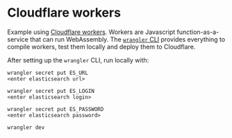 # Cloudflare workers

Example using [Cloudflare workers](https://workers.cloudflare.com/). Workers are Javascript function-as-a-service that can run WebAssembly. The [`wrangler` CLI](https://developers.cloudflare.com/workers/) provides everything to compile workers, test them locally and deploy them to Cloudflare.

After setting up the `wrangler` CLI, run locally with:

```
wrangler secret put ES_URL
<enter elasticsearch url>

wrangler secret put ES_LOGIN
<enter elasticsearch login>

wrangler secret put ES_PASSWORD
<enter elasticsearch password>

wrangler dev
```

